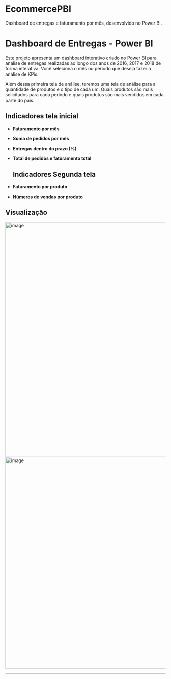 # EcommercePBI
Dashboard de entregas e faturamento por mês, desenvolvido no Power BI.
# Dashboard de Entregas - Power BI
 Este projeto apresenta um dashboard interativo criado no Power BI para análise de entregas realizadas ao longo dos anos de 2016, 2017 e 2018 de forma interativa.
 Você seleciona o mês ou período que deseja fazer a análise de KPis. 

 Além dessa primeira tela de análise, teremos uma tela de análise para a quantidade de produtos e o tipo de cada um. Quais produtos são mais solicitados para cada período e quais produtos são mais vendidos em cada parte do país. 

## Indicadores tela inicial
- **Faturamento por mês**
- **Soma de pedidos por mês**
- **Entregas dentro do prazo (%)**
- **Total de pedidos e faturamento total**

  ## Indicadores Segunda tela
- **Faturamento por produto**
- **Números de vendas por produto**



## Visualização
<img width="1293" height="737" alt="image" src="https://github.com/user-attachments/assets/25d3f35f-84b3-4835-a1d9-bb087921b6d4" />
<img width="1185" height="663" alt="image" src="https://github.com/user-attachments/assets/82bebc18-f8c5-48d5-96f2-5f1ff0247bf6" />


---

